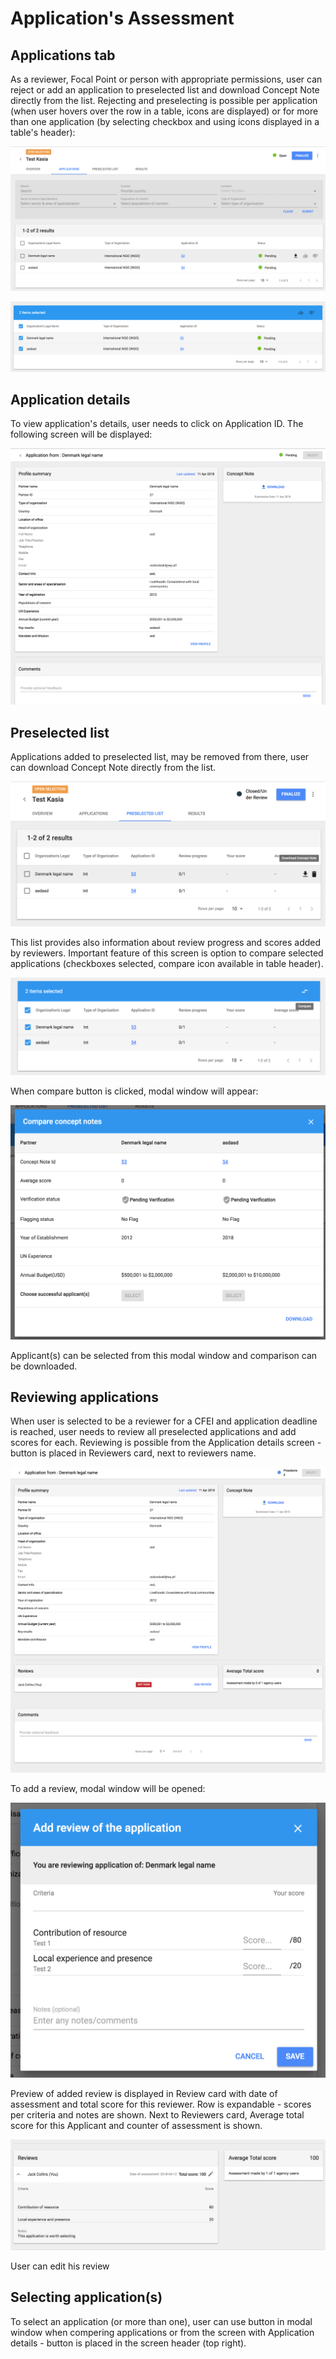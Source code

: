 # Application's Assessment

## Applications tab

As a reviewer, Focal Point or person with appropriate permissions, user can reject or add an application to preselected list and download Concept Note directly from the list. Rejecting and preselecting is possible per application \(when user hovers over the row in a table, icons are displayed\) or for more than one application \(by selecting checkbox and using icons displayed in a table's header\):

![Application tab - Hover on a row](../.gitbook/assets/screen-shot-2018-04-11-at-13.13.22.png)

![Application tab - two applications selected](../.gitbook/assets/screen-shot-2018-04-11-at-13.44.12.png)

## Application details

To view application's details, user needs to click on Application ID. The following screen will be displayed:

![Application details](../.gitbook/assets/screen-shot-2018-04-11-at-13.10.25.png)

## Preselected list

Applications added to preselected list, may be removed from there, user can download Concept Note directly from the list. 

![Preselected list tab](../.gitbook/assets/screen-shot-2018-04-11-at-16.34.16.png)

This list provides also information about review progress and scores added by reviewers. Important feature of this screen is option to compare selected applications \(checkboxes selected, compare icon available in table header\).

![Applications marked for comparison](../.gitbook/assets/screen-shot-2018-04-11-at-16.32.18.png)

When compare button is clicked, modal window will appear:

![Compare concept notes modal window](../.gitbook/assets/screen-shot-2018-04-11-at-16.30.52.png)

Applicant\(s\) can be selected from this modal window and comparison can be downloaded.

## Reviewing applications

When user is selected to be a reviewer for a CFEI and application deadline is reached, user needs to review all preselected applications and add scores for each. Reviewing is possible from the Application details screen - button is placed in Reviewers card, next to reviewers name.

![Application details screen - when application deadline reached](../.gitbook/assets/screen-shot-2018-04-11-at-16.01.18.png)

To add a review, modal window will be opened:

![Adding a review - modal window](../.gitbook/assets/screen-shot-2018-04-11-at-16.06.03.png)

Preview of added review is displayed in Review card with date of assessment and total score for this reviewer. Row is expandable - scores per criteria and notes are shown. Next to Reviewers card, Average total score for this Applicant and counter of assessment is shown.

![Review added](../.gitbook/assets/screen-shot-2018-04-12-at-11.09.39.png)

User can edit his review



## Selecting application\(s\)

To select an application \(or more than one\), user can use button in modal window when compering applications or from the screen with Application details - button is placed in the screen header \(top right\).




